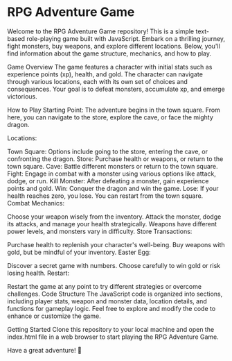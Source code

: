 
<h1>RPG Adventure Game</h1>
Welcome to the RPG Adventure Game repository! This is a simple text-based role-playing game built with JavaScript. Embark on a thrilling journey, fight monsters, buy weapons, and explore different locations. Below, you'll find information about the game structure, mechanics, and how to play.

Game Overview
The game features a character with initial stats such as experience points (xp), health, and gold. The character can navigate through various locations, each with its own set of choices and consequences. Your goal is to defeat monsters, accumulate xp, and emerge victorious.

How to Play
Starting Point: The adventure begins in the town square. From here, you can navigate to the store, explore the cave, or face the mighty dragon.

Locations:

Town Square: Options include going to the store, entering the cave, or confronting the dragon.
Store: Purchase health or weapons, or return to the town square.
Cave: Battle different monsters or return to the town square.
Fight: Engage in combat with a monster using various options like attack, dodge, or run.
Kill Monster: After defeating a monster, gain experience points and gold.
Win: Conquer the dragon and win the game.
Lose: If your health reaches zero, you lose. You can restart from the town square.
Combat Mechanics:

Choose your weapon wisely from the inventory.
Attack the monster, dodge its attacks, and manage your health strategically.
Weapons have different power levels, and monsters vary in difficulty.
Store Transactions:

Purchase health to replenish your character's well-being.
Buy weapons with gold, but be mindful of your inventory.
Easter Egg:

Discover a secret game with numbers. Choose carefully to win gold or risk losing health.
Restart:

Restart the game at any point to try different strategies or overcome challenges.
Code Structure
The JavaScript code is organized into sections, including player stats, weapon and monster data, location details, and functions for gameplay logic. Feel free to explore and modify the code to enhance or customize the game.

Getting Started
Clone this repository to your local machine and open the index.html file in a web browser to start playing the RPG Adventure Game.

Have a great adventure! 🚀
